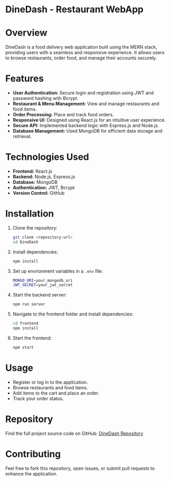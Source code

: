 # DineDash - Restaurant WebApp

# Overview

DineDash is a food delivery web application built using the MERN stack, providing users with a seamless and responsive experience. It allows users to browse restaurants, order food, and manage their accounts securely.

# Features

- **User Authentication:** Secure login and registration using JWT and password hashing with Bcrypt.
- **Restaurant & Menu Management:** View and manage restaurants and food items.
- **Order Processing:** Place and track food orders.
- **Responsive UI:** Designed using React.js for an intuitive user experience.
- **Secure API:** Implemented backend logic with Express.js and Node.js.
- **Database Management:** Used MongoDB for efficient data storage and retrieval.

# Technologies Used

- **Frontend:** React.js
- **Backend:** Node.js, Express.js
- **Database:** MongoDB
- **Authentication:** JWT, Bcrypt
- **Version Control:** GitHub

# Installation

1. Clone the repository:
   ```sh
   git clone <repository-url>
   cd DineDash
   ```
2. Install dependencies:
   ```sh
   npm install
   ```
3. Set up environment variables in a `.env` file:
   ```sh
   MONGO_URI=your_mongodb_uri
   JWT_SECRET=your_jwt_secret
   ```
4. Start the backend server:
   ```sh
   npm run server
   ```
5. Navigate to the frontend folder and install dependencies:
   ```sh
   cd frontend
   npm install
   ```
6. Start the frontend:
   ```sh
   npm start
   ```

# Usage

- Register or log in to the application.
- Browse restaurants and food items.
- Add items to the cart and place an order.
- Track your order status.

# Repository

Find the full project source code on GitHub: [DineDash Repository](repository-url)

# Contributing

Feel free to fork this repository, open issues, or submit pull requests to enhance the application.

#




 
